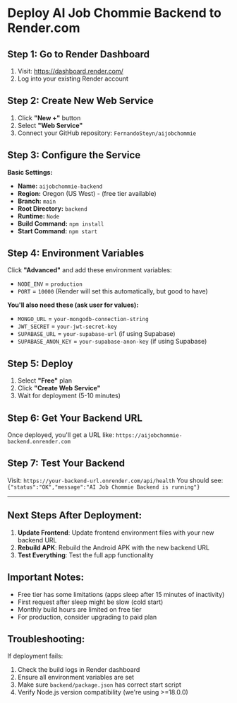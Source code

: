 # Deploy AI Job Chommie Backend to Render.com

## Step 1: Go to Render Dashboard
1. Visit: https://dashboard.render.com/
2. Log into your existing Render account

## Step 2: Create New Web Service
1. Click **"New +"** button
2. Select **"Web Service"**
3. Connect your GitHub repository: `FernandoSteyn/aijobchommie`

## Step 3: Configure the Service
**Basic Settings:**
- **Name:** `aijobchommie-backend`
- **Region:** Oregon (US West) - (free tier available)
- **Branch:** `main`
- **Root Directory:** `backend`
- **Runtime:** `Node`
- **Build Command:** `npm install`
- **Start Command:** `npm start`

## Step 4: Environment Variables
Click **"Advanced"** and add these environment variables:
- `NODE_ENV` = `production`
- `PORT` = `10000` (Render will set this automatically, but good to have)

**You'll also need these (ask user for values):**
- `MONGO_URL` = `your-mongodb-connection-string`
- `JWT_SECRET` = `your-jwt-secret-key`
- `SUPABASE_URL` = `your-supabase-url` (if using Supabase)
- `SUPABASE_ANON_KEY` = `your-supabase-anon-key` (if using Supabase)

## Step 5: Deploy
1. Select **"Free"** plan
2. Click **"Create Web Service"**
3. Wait for deployment (5-10 minutes)

## Step 6: Get Your Backend URL
Once deployed, you'll get a URL like:
`https://aijobchommie-backend.onrender.com`

## Step 7: Test Your Backend
Visit: `https://your-backend-url.onrender.com/api/health`
You should see: `{"status":"OK","message":"AI Job Chommie Backend is running"}`

---

## Next Steps After Deployment:
1. **Update Frontend**: Update frontend environment files with your new backend URL
2. **Rebuild APK**: Rebuild the Android APK with the new backend URL
3. **Test Everything**: Test the full app functionality

## Important Notes:
- Free tier has some limitations (apps sleep after 15 minutes of inactivity)
- First request after sleep might be slow (cold start)
- Monthly build hours are limited on free tier
- For production, consider upgrading to paid plan

## Troubleshooting:
If deployment fails:
1. Check the build logs in Render dashboard
2. Ensure all environment variables are set
3. Make sure `backend/package.json` has correct start script
4. Verify Node.js version compatibility (we're using >=18.0.0)
